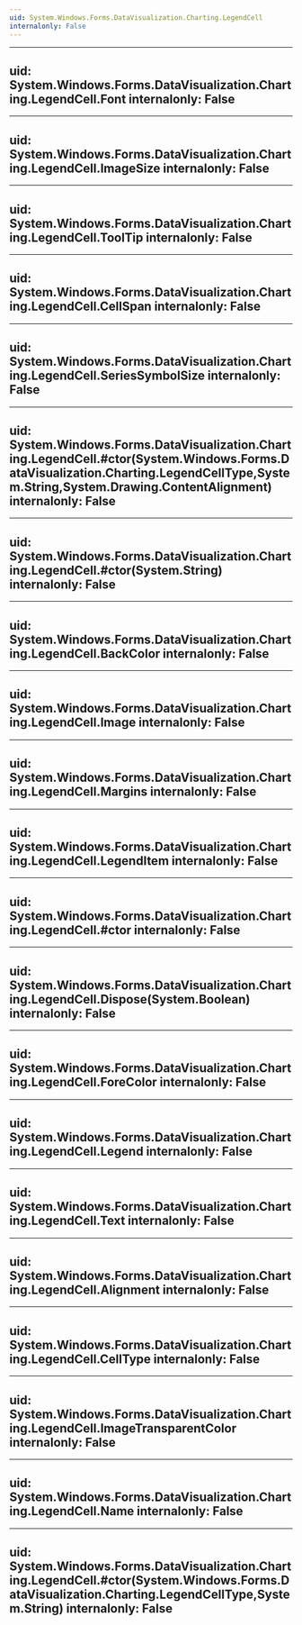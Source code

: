 ```yaml
---
uid: System.Windows.Forms.DataVisualization.Charting.LegendCell
internalonly: False
---
```


---
uid: System.Windows.Forms.DataVisualization.Charting.LegendCell.Font
internalonly: False
---

---
uid: System.Windows.Forms.DataVisualization.Charting.LegendCell.ImageSize
internalonly: False
---

---
uid: System.Windows.Forms.DataVisualization.Charting.LegendCell.ToolTip
internalonly: False
---

---
uid: System.Windows.Forms.DataVisualization.Charting.LegendCell.CellSpan
internalonly: False
---

---
uid: System.Windows.Forms.DataVisualization.Charting.LegendCell.SeriesSymbolSize
internalonly: False
---

---
uid: System.Windows.Forms.DataVisualization.Charting.LegendCell.#ctor(System.Windows.Forms.DataVisualization.Charting.LegendCellType,System.String,System.Drawing.ContentAlignment)
internalonly: False
---

---
uid: System.Windows.Forms.DataVisualization.Charting.LegendCell.#ctor(System.String)
internalonly: False
---

---
uid: System.Windows.Forms.DataVisualization.Charting.LegendCell.BackColor
internalonly: False
---

---
uid: System.Windows.Forms.DataVisualization.Charting.LegendCell.Image
internalonly: False
---

---
uid: System.Windows.Forms.DataVisualization.Charting.LegendCell.Margins
internalonly: False
---

---
uid: System.Windows.Forms.DataVisualization.Charting.LegendCell.LegendItem
internalonly: False
---

---
uid: System.Windows.Forms.DataVisualization.Charting.LegendCell.#ctor
internalonly: False
---

---
uid: System.Windows.Forms.DataVisualization.Charting.LegendCell.Dispose(System.Boolean)
internalonly: False
---

---
uid: System.Windows.Forms.DataVisualization.Charting.LegendCell.ForeColor
internalonly: False
---

---
uid: System.Windows.Forms.DataVisualization.Charting.LegendCell.Legend
internalonly: False
---

---
uid: System.Windows.Forms.DataVisualization.Charting.LegendCell.Text
internalonly: False
---

---
uid: System.Windows.Forms.DataVisualization.Charting.LegendCell.Alignment
internalonly: False
---

---
uid: System.Windows.Forms.DataVisualization.Charting.LegendCell.CellType
internalonly: False
---

---
uid: System.Windows.Forms.DataVisualization.Charting.LegendCell.ImageTransparentColor
internalonly: False
---

---
uid: System.Windows.Forms.DataVisualization.Charting.LegendCell.Name
internalonly: False
---

---
uid: System.Windows.Forms.DataVisualization.Charting.LegendCell.#ctor(System.Windows.Forms.DataVisualization.Charting.LegendCellType,System.String)
internalonly: False
---
